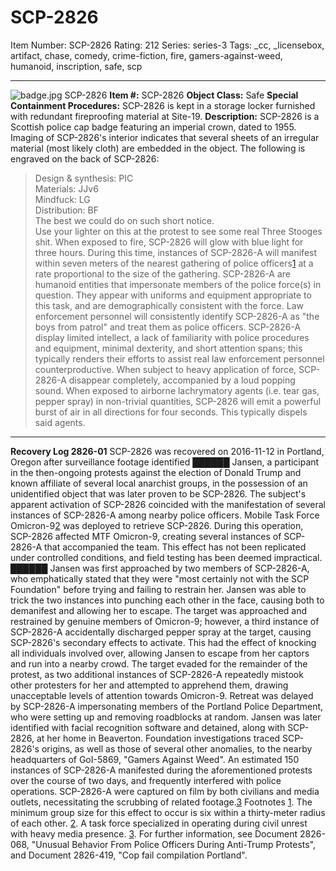 # SCP-2826
Item Number: SCP-2826
Rating: 212
Series: series-3
Tags: _cc, _licensebox, artifact, chase, comedy, crime-fiction, fire, gamers-against-weed, humanoid, inscription, safe, scp

---

![badge.jpg](https://scp-wiki.wdfiles.com/local--files/scp-2826/badge.jpg)
SCP-2826
**Item #:** SCP-2826
**Object Class:** Safe
**Special Containment Procedures:** SCP-2826 is kept in a storage locker furnished with redundant fireproofing material at Site-19.
**Description:** SCP-2826 is a Scottish police cap badge featuring an imperial crown, dated to 1955. Imaging of SCP-2826's interior indicates that several sheets of an irregular material (most likely cloth) are embedded in the object. The following is engraved on the back of SCP-2826:  

> Design & synthesis: PIC  
>  Materials: JJv6  
>  Mindfuck: LG  
>  Distribution: BF  
>  The best we could do on such short notice.  
>  Use your lighter on this at the protest to see some real Three Stooges shit.
When exposed to fire, SCP-2826 will glow with blue light for three hours. During this time, instances of SCP-2826-A will manifest within seven meters of the nearest gathering of police officers[1](javascript:;) at a rate proportional to the size of the gathering.
SCP-2826-A are humanoid entities that impersonate members of the police force(s) in question. They appear with uniforms and equipment appropriate to this task, and are demographically consistent with the force. Law enforcement personnel will consistently identify SCP-2826-A as "the boys from patrol" and treat them as police officers. SCP-2826-A display limited intellect, a lack of familiarity with police procedures and equipment, minimal dexterity, and short attention spans; this typically renders their efforts to assist real law enforcement personnel counterproductive. When subject to heavy application of force, SCP-2826-A disappear completely, accompanied by a loud popping sound.
When exposed to airborne lachrymatory agents (i.e. tear gas, pepper spray) in non-trivial quantities, SCP-2826 will emit a powerful burst of air in all directions for four seconds. This typically dispels said agents.
* * *
**Recovery Log 2826-01**
SCP-2826 was recovered on 2016-11-12 in Portland, Oregon after surveillance footage identified ██████ Jansen, a participant in the then-ongoing protests against the election of Donald Trump and known affiliate of several local anarchist groups, in the possession of an unidentified object that was later proven to be SCP-2826. The subject's apparent activation of SCP-2826 coincided with the manifestation of several instances of SCP-2826-A among nearby police officers.
Mobile Task Force Omicron-9[2](javascript:;) was deployed to retrieve SCP-2826. During this operation, SCP-2826 affected MTF Omicron-9, creating several instances of SCP-2826-A that accompanied the team. This effect has not been replicated under controlled conditions, and field testing has been deemed impractical.
██████ Jansen was first approached by two members of SCP-2826-A, who emphatically stated that they were "most certainly not with the SCP Foundation" before trying and failing to restrain her. Jansen was able to trick the two instances into punching each other in the face, causing both to demanifest and allowing her to escape. The target was approached and restrained by genuine members of Omicron-9; however, a third instance of SCP-2826-A accidentally discharged pepper spray at the target, causing SCP-2826's secondary effects to activate. This had the effect of knocking all individuals involved over, allowing Jansen to escape from her captors and run into a nearby crowd.
The target evaded for the remainder of the protest, as two additional instances of SCP-2826-A repeatedly mistook other protesters for her and attempted to apprehend them, drawing unacceptable levels of attention towards Omicron-9. Retreat was delayed by SCP-2826-A impersonating members of the Portland Police Department, who were setting up and removing roadblocks at random.
Jansen was later identified with facial recognition software and detained, along with SCP-2826, at her home in Beaverton. Foundation investigations traced SCP-2826's origins, as well as those of several other anomalies, to the nearby headquarters of GoI-5869, "Gamers Against Weed".
An estimated 150 instances of SCP-2826-A manifested during the aforementioned protests over the course of two days, and frequently interfered with police operations. SCP-2826-A were captured on film by both civilians and media outlets, necessitating the scrubbing of related footage.[3](javascript:;)
Footnotes
[1](javascript:;). The minimum group size for this effect to occur is six within a thirty-meter radius of each other.
[2](javascript:;). A task force specialized in operating during civil unrest with heavy media presence.
[3](javascript:;). For further information, see Document 2826-068, "Unusual Behavior From Police Officers During Anti-Trump Protests", and Document 2826-419, "Cop fail compilation Portland".